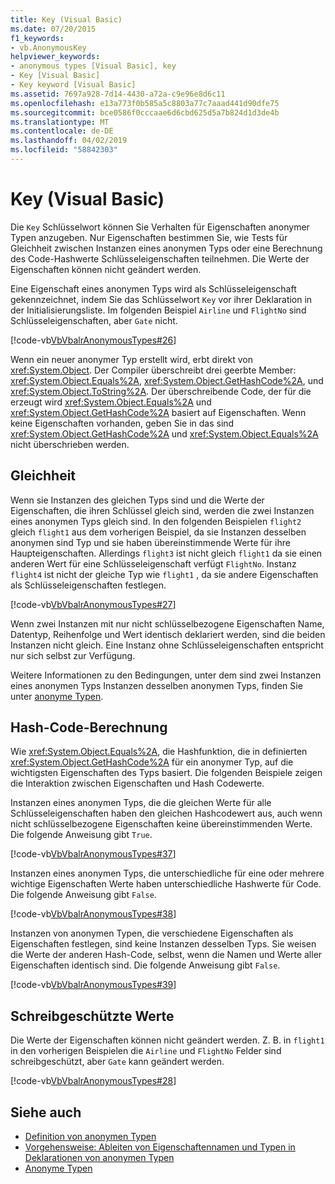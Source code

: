 ```yaml
---
title: Key (Visual Basic)
ms.date: 07/20/2015
f1_keywords:
- vb.AnonymousKey
helpviewer_keywords:
- anonymous types [Visual Basic], key
- Key [Visual Basic]
- Key keyword [Visual Basic]
ms.assetid: 7697a928-7d14-4430-a72a-c9e96e8d6c11
ms.openlocfilehash: e13a773f0b585a5c8803a77c7aaad441d90dfe75
ms.sourcegitcommit: bce0586f0cccaae6d6cbd625d5a7b824d1d3de4b
ms.translationtype: MT
ms.contentlocale: de-DE
ms.lasthandoff: 04/02/2019
ms.locfileid: "58842303"
---
```

# <a name="key-visual-basic"></a>Key (Visual Basic)
Die `Key` Schlüsselwort können Sie Verhalten für Eigenschaften anonymer Typen anzugeben. Nur Eigenschaften bestimmen Sie, wie Tests für Gleichheit zwischen Instanzen eines anonymen Typs oder eine Berechnung des Code-Hashwerte Schlüsseleigenschaften teilnehmen. Die Werte der Eigenschaften können nicht geändert werden.  
  
 Eine Eigenschaft eines anonymen Typs wird als Schlüsseleigenschaft gekennzeichnet, indem Sie das Schlüsselwort `Key` vor ihrer Deklaration in der Initialisierungsliste. Im folgenden Beispiel `Airline` und `FlightNo` sind Schlüsseleigenschaften, aber `Gate` nicht.  
  
 [!code-vb[VbVbalrAnonymousTypes#26](~/samples/snippets/visualbasic/VS_Snippets_VBCSharp/VbVbalrAnonymousTypes/VB/Class2.vb#26)]  
  
 Wenn ein neuer anonymer Typ erstellt wird, erbt direkt von <xref:System.Object>. Der Compiler überschreibt drei geerbte Member: <xref:System.Object.Equals%2A>, <xref:System.Object.GetHashCode%2A>, und <xref:System.Object.ToString%2A>. Der überschreibende Code, der für die erzeugt wird <xref:System.Object.Equals%2A> und <xref:System.Object.GetHashCode%2A> basiert auf Eigenschaften. Wenn keine Eigenschaften vorhanden, geben Sie in das sind <xref:System.Object.GetHashCode%2A> und <xref:System.Object.Equals%2A> nicht überschrieben werden.  
  
## <a name="equality"></a>Gleichheit  
 Wenn sie Instanzen des gleichen Typs sind und die Werte der Eigenschaften, die ihren Schlüssel gleich sind, werden die zwei Instanzen eines anonymen Typs gleich sind. In den folgenden Beispielen `flight2` gleich `flight1` aus dem vorherigen Beispiel, da sie Instanzen desselben anonymen sind Typ und sie haben übereinstimmende Werte für ihre Haupteigenschaften. Allerdings `flight3` ist nicht gleich `flight1` da sie einen anderen Wert für eine Schlüsseleigenschaft verfügt `FlightNo`. Instanz `flight4` ist nicht der gleiche Typ wie `flight1` , da sie andere Eigenschaften als Schlüsseleigenschaften festlegen.  
  
 [!code-vb[VbVbalrAnonymousTypes#27](~/samples/snippets/visualbasic/VS_Snippets_VBCSharp/VbVbalrAnonymousTypes/VB/Class2.vb#27)]  
  
 Wenn zwei Instanzen mit nur nicht schlüsselbezogene Eigenschaften Name, Datentyp, Reihenfolge und Wert identisch deklariert werden, sind die beiden Instanzen nicht gleich. Eine Instanz ohne Schlüsseleigenschaften entspricht nur sich selbst zur Verfügung.  
  
 Weitere Informationen zu den Bedingungen, unter dem sind zwei Instanzen eines anonymen Typs Instanzen desselben anonymen Typs, finden Sie unter [anonyme Typen](../../../visual-basic/programming-guide/language-features/objects-and-classes/anonymous-types.md).  
  
## <a name="hash-code-calculation"></a>Hash-Code-Berechnung  
 Wie <xref:System.Object.Equals%2A>, die Hashfunktion, die in definierten <xref:System.Object.GetHashCode%2A> für ein anonymer Typ, auf die wichtigsten Eigenschaften des Typs basiert. Die folgenden Beispiele zeigen die Interaktion zwischen Eigenschaften und Hash Codewerte.  
  
 Instanzen eines anonymen Typs, die die gleichen Werte für alle Schlüsseleigenschaften haben den gleichen Hashcodewert aus, auch wenn nicht schlüsselbezogene Eigenschaften keine übereinstimmenden Werte. Die folgende Anweisung gibt `True`.  
  
 [!code-vb[VbVbalrAnonymousTypes#37](~/samples/snippets/visualbasic/VS_Snippets_VBCSharp/VbVbalrAnonymousTypes/VB/Class2.vb#37)]  
  
 Instanzen eines anonymen Typs, die unterschiedliche für eine oder mehrere wichtige Eigenschaften Werte haben unterschiedliche Hashwerte für Code. Die folgende Anweisung gibt `False`.  
  
 [!code-vb[VbVbalrAnonymousTypes#38](~/samples/snippets/visualbasic/VS_Snippets_VBCSharp/VbVbalrAnonymousTypes/VB/Class2.vb#38)]  
  
 Instanzen von anonymen Typen, die verschiedene Eigenschaften als Eigenschaften festlegen, sind keine Instanzen desselben Typs. Sie weisen die Werte der anderen Hash-Code, selbst, wenn die Namen und Werte aller Eigenschaften identisch sind. Die folgende Anweisung gibt `False`.  
  
 [!code-vb[VbVbalrAnonymousTypes#39](~/samples/snippets/visualbasic/VS_Snippets_VBCSharp/VbVbalrAnonymousTypes/VB/Class2.vb#39)]  
  
## <a name="read-only-values"></a>Schreibgeschützte Werte  
 Die Werte der Eigenschaften können nicht geändert werden. Z. B. in `flight1` in den vorherigen Beispielen die `Airline` und `FlightNo` Felder sind schreibgeschützt, aber `Gate` kann geändert werden.  
  
 [!code-vb[VbVbalrAnonymousTypes#28](~/samples/snippets/visualbasic/VS_Snippets_VBCSharp/VbVbalrAnonymousTypes/VB/Class2.vb#28)]  
  
## <a name="see-also"></a>Siehe auch

- [Definition von anonymen Typen](../../../visual-basic/programming-guide/language-features/objects-and-classes/anonymous-type-definition.md)
- [Vorgehensweise: Ableiten von Eigenschaftennamen und Typen in Deklarationen von anonymen Typen](../../../visual-basic/programming-guide/language-features/objects-and-classes/how-to-infer-property-names-and-types-in-anonymous-type-declarations.md)
- [Anonyme Typen](../../../visual-basic/programming-guide/language-features/objects-and-classes/anonymous-types.md)
